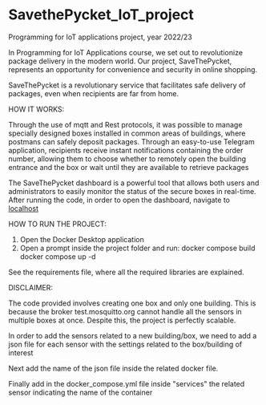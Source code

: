 # SavethePycket_IoT_project
Programming for IoT applications project, year 2022/23

In Programming for IoT Applications course, we set out to revolutionize package delivery in the modern world. Our project, SaveThePycket, represents an opportunity for convenience and security in online shopping.

SaveThePycket is a revolutionary service that facilitates safe delivery of packages, even when recipients are far from home.

HOW IT WORKS:

Through the use of mqtt and Rest protocols, it was possible to manage specially designed boxes installed in common areas of buildings, where postmans can safely deposit packages. Through an easy-to-use Telegram application, recipients receive instant notifications containing the order number, allowing them to choose whether to remotely open the building entrance and the box or wait until they are available to retrieve packages

The SaveThePycket dashboard is a powerful tool that allows both users and administrators to easily monitor the status of the secure boxes in real-time.
After running the code, in order to open the dashboard, navigate to [localhost](http://localhost:8501/) 


HOW TO RUN THE PROJECT:

1. Open the Docker Desktop application
2. Open a prompt inside the project folder and run:
	docker compose build
	docker compose up -d

See the requirements file, where all the required libraries are explained.

DISCLAIMER:

The code provided involves creating one box and only one building. This is because the broker test.mosquitto.org cannot handle all the sensors in multiple boxes at once.
Despite this, the project is perfectly scalable. 

In order to add the sensors related to a new building/box, we need to add a json file for each sensor with the settings related to the box/building of interest

Next add the name of the json file inside the related docker file.

Finally add in the docker_compose.yml file inside "services" the related sensor indicating the name of the container  
